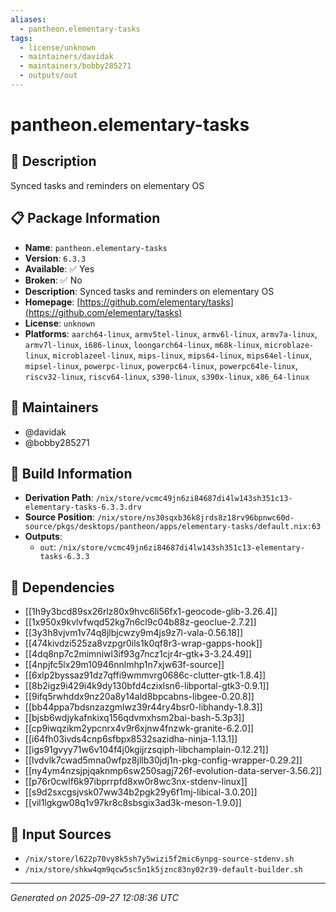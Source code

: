 ```yaml
---
aliases:
  - pantheon.elementary-tasks
tags:
  - license/unknown
  - maintainers/davidak
  - maintainers/bobby285271
  - outputs/out
---
```


# pantheon.elementary-tasks

## 📝 Description

Synced tasks and reminders on elementary OS

## 📋 Package Information

- **Name**: `pantheon.elementary-tasks`
- **Version**: `6.3.3`
- **Available**: ✅ Yes
- **Broken**: ✅ No
- **Description**: Synced tasks and reminders on elementary OS
- **Homepage**: [https://github.com/elementary/tasks](https://github.com/elementary/tasks)
- **License**: `unknown`
- **Platforms**: `aarch64-linux`, `armv5tel-linux`, `armv6l-linux`, `armv7a-linux`, `armv7l-linux`, `i686-linux`, `loongarch64-linux`, `m68k-linux`, `microblaze-linux`, `microblazeel-linux`, `mips-linux`, `mips64-linux`, `mips64el-linux`, `mipsel-linux`, `powerpc-linux`, `powerpc64-linux`, `powerpc64le-linux`, `riscv32-linux`, `riscv64-linux`, `s390-linux`, `s390x-linux`, `x86_64-linux`
## 👥 Maintainers

- @davidak
- @bobby285271


## 🔧 Build Information

- **Derivation Path**: `/nix/store/vcmc49jn6zi84687di4lw143sh351c13-elementary-tasks-6.3.3.drv`
- **Source Position**: `/nix/store/ns30sqxb36k8jrds8z18rv96bpnwc60d-source/pkgs/desktops/pantheon/apps/elementary-tasks/default.nix:63`
- **Outputs**:
  - `out`:  `/nix/store/vcmc49jn6zi84687di4lw143sh351c13-elementary-tasks-6.3.3`

## 🔗 Dependencies

- [[1h9y3bcd89sx26rlz80x9hvc6li56fx1-geocode-glib-3.26.4]]
- [[1x950x9kvlvfwqd52kg7n6cl9c04b88z-geoclue-2.7.2]]
- [[3y3h8vjvm1v74q8jlbjcwzy9m4js9z7l-vala-0.56.18]]
- [[474kivdzi525za8vzpgr0ils1k0qf8r3-wrap-gapps-hook]]
- [[4dq8np7c2mimniwl3if93g7ncz1cjr4r-gtk+3-3.24.49]]
- [[4npjfc5lx29m10946nnlmhp1n7xjw63f-source]]
- [[6xlp2byssaz91dz7qffi9wmmvrg0686c-clutter-gtk-1.8.4]]
- [[8b2igz9i429i4k9dy130bfd4czixlsn6-libportal-gtk3-0.9.1]]
- [[9ifq5rwhddx9nz20a8y14ald8bpcabns-libgee-0.20.8]]
- [[bb44ppa7bdsnzazgmlwz39r44ry4bsr0-libhandy-1.8.3]]
- [[bjsb6wdjykafnkixq156qdvmxhsm2bai-bash-5.3p3]]
- [[cp9iwqzikm2ypcnrx4v9r6xjnw4fnzwk-granite-6.2.0]]
- [[i64fh03ivds4cnp6sfbpx8532sazidha-ninja-1.13.1]]
- [[igs91gvyy71w6v104f4j0kgijrzsqiph-libchamplain-0.12.21]]
- [[lvdvlk7cwad5mna0wfpz8jllb30jdj1n-pkg-config-wrapper-0.29.2]]
- [[ny4ym4nzsjpjqaknmp6sw250sagj726f-evolution-data-server-3.56.2]]
- [[p76r0cwlf6k97ibprrpfd8xw0r8wc3nx-stdenv-linux]]
- [[s9d2sxcgsjvsk07ww34b2pgk29y6f1mj-libical-3.0.20]]
- [[vil1lgkgw08q1v97kr8c8sbsgix3ad3k-meson-1.9.0]]

## 📁 Input Sources

- `/nix/store/l622p70vy8k5sh7y5wizi5f2mic6ynpg-source-stdenv.sh`
- `/nix/store/shkw4qm9qcw5sc5n1k5jznc83ny02r39-default-builder.sh`

---
*Generated on 2025-09-27 12:08:36 UTC*
